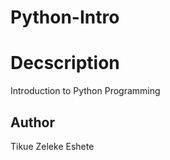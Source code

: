 # Python-Intro

# Decscription
Introduction to Python Programming




## Author
Tikue Zeleke Eshete

